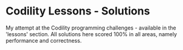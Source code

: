 # Codility Lessons - Solutions

My attempt at the Codility programming challenges - available in the 'lessons' section. All solutions here scored 100% in all areas, namely performance and correctness. 
